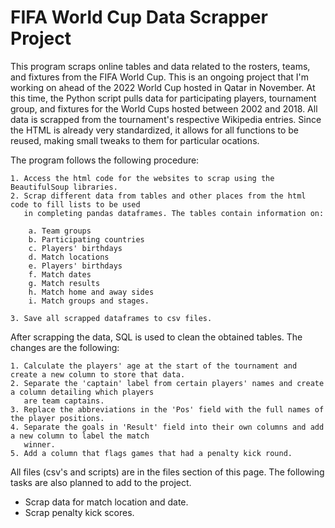 # FIFA World Cup Data Scrapper Project

This program scraps online tables and data related to the rosters, teams, and fixtures from the FIFA World Cup. This is an ongoing project that I'm working on ahead of the 2022 World Cup hosted in Qatar in November. At this time, the Python script pulls data for participating players, tournament group, and fixtures for the World Cups hosted between 2002 and 2018. All data is scrapped from the tournament's respective Wikipedia entries. Since the HTML is already very standardized, it allows for all functions to be reused, making small tweaks to them for particular ocations.

The program follows the following procedure:

    1. Access the html code for the websites to scrap using the BeautifulSoup libraries.
    2. Scrap different data from tables and other places from the html code to fill lists to be used
       in completing pandas dataframes. The tables contain information on:

        a. Team groups
        b. Participating countries
        c. Players' birthdays
        d. Match locations
        e. Players' birthdays
        f. Match dates
        g. Match results
        h. Match home and away sides
        i. Match groups and stages.

    3. Save all scrapped dataframes to csv files.
    
After scrapping the data, SQL is used to clean the obtained tables. The changes are the following:

    1. Calculate the players' age at the start of the tournament and create a new column to store that data.
    2. Separate the 'captain' label from certain players' names and create a column detailing which players
       are team captains.
    3. Replace the abbreviations in the 'Pos' field with the full names of the player positions.
    4. Separate the goals in 'Result' field into their own columns and add a new column to label the match
       winner.
    5. Add a column that flags games that had a penalty kick round.

All files (csv's and scripts) are in the files section of this page. The following tasks are also planned to add to the project.
- Scrap data for match location and date.
- Scrap penalty kick scores.
